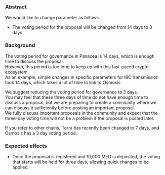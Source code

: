 ### Abstract

We would like to change parameter as follows.
- The voting period for the proposal will be changed from 14 days to 3 days.


### Background

The voting period for governance in Panacea is 14 days, which is enough time to discuss the proposal.<br/> 
However, this period is too long to keep up with this fast-paced crypto ecosystem.<br/>
As an example, simple changes in specific parameters for IBC transmission took 14 days, which takes a lot of time to link to Osmosis.

We suggest reducing the voting period for governance to 3 days.<br/>
You may feel that these three days of time do not have enough time to discuss a proposal, but we are preparing to create a community where we can discuss it sufficiently before posting an important proposal.<br/>
We fully discuss important proposals in the community and expect that the three-day voting time will not be a problem if the proposal is posted later.

If you refer to other chains, Terra has recently been changed to 7 days, and Osmosis has a 3 day voting period.<br/>


### Expected effects

- Once the proposal is registered and 10,000 MED is deposited, the voting that starts will be held for three days, allowing quick changes to be applied.
